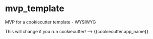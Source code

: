 # mvp_template
MVP for a cookiecutter template - WYSIWYG

This will change if you run cookiecutter! --> {{cookiecutter.app_name}}
